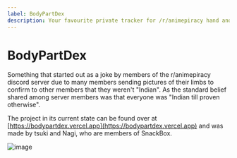 ```yaml
---
label: BodyPartDex
description: Your favourite private tracker for /r/animepiracy hand and feet pics
---
```


# BodyPartDex

Something that started out as a joke by members of the r/animepiracy discord server due to many members sending pictures of their limbs to confirm to other members that they weren't "Indian". As the standard belief shared among server members was that everyone was "Indian till proven otherwise".

The project in its current state can be found over at [https://bodypartdex.vercel.app](https://bodypartdex.vercel.app) and was made by tsuki and Nagi, who are members of SnackBox.

![image](https://user-images.githubusercontent.com/78981416/229583726-318a8d81-dbbf-4079-8840-fa84a7ddc629.png)
